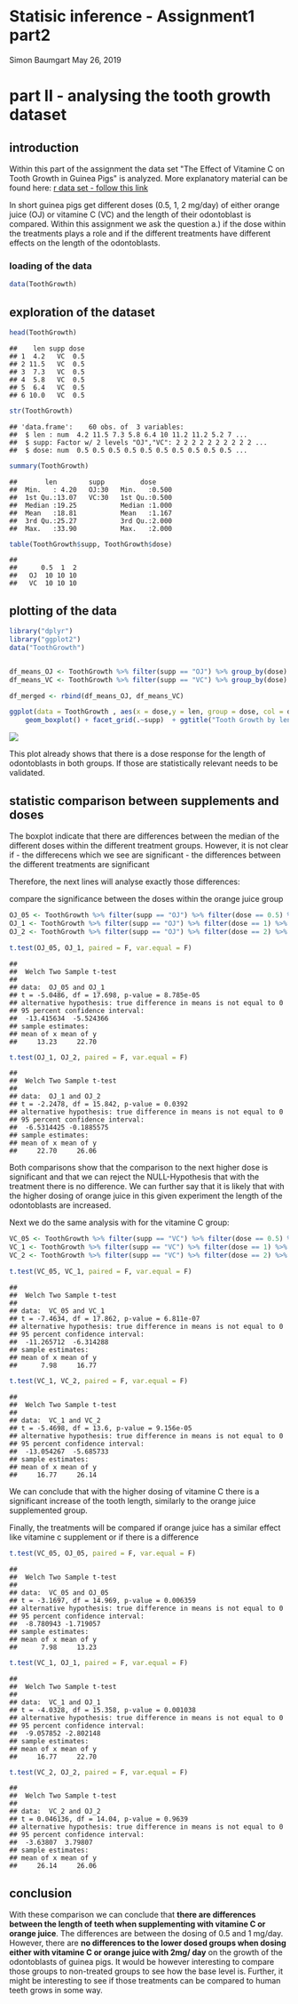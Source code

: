 Statisic inference - Assignment1 part2
================
Simon Baumgart
May 26, 2019

part II - analysing the tooth growth dataset
============================================

introduction
------------

Within this part of the assignment the data set "The Effect of Vitamine C on Tooth Growth in Guinea Pigs" is analyzed. More explanatory material can be found here:
[r data set - follow this link](https://stat.ethz.ch/R-manual/R-devel/library/datasets/html/ToothGrowth.html)

In short guinea pigs get different doses (0.5, 1, 2 mg/day) of either orange juice (OJ) or vitamine C (VC) and the length of their odontoblast is compared. Within this assignment we ask the question a.) if the dose within the treatments plays a role and if the different treatments have different effects on the length of the odontoblasts.

### loading of the data

``` r
data(ToothGrowth)
```

exploration of the dataset
--------------------------

``` r
head(ToothGrowth)
```

    ##    len supp dose
    ## 1  4.2   VC  0.5
    ## 2 11.5   VC  0.5
    ## 3  7.3   VC  0.5
    ## 4  5.8   VC  0.5
    ## 5  6.4   VC  0.5
    ## 6 10.0   VC  0.5

``` r
str(ToothGrowth)
```

    ## 'data.frame':    60 obs. of  3 variables:
    ##  $ len : num  4.2 11.5 7.3 5.8 6.4 10 11.2 11.2 5.2 7 ...
    ##  $ supp: Factor w/ 2 levels "OJ","VC": 2 2 2 2 2 2 2 2 2 2 ...
    ##  $ dose: num  0.5 0.5 0.5 0.5 0.5 0.5 0.5 0.5 0.5 0.5 ...

``` r
summary(ToothGrowth)
```

    ##       len        supp         dose      
    ##  Min.   : 4.20   OJ:30   Min.   :0.500  
    ##  1st Qu.:13.07   VC:30   1st Qu.:0.500  
    ##  Median :19.25           Median :1.000  
    ##  Mean   :18.81           Mean   :1.167  
    ##  3rd Qu.:25.27           3rd Qu.:2.000  
    ##  Max.   :33.90           Max.   :2.000

``` r
table(ToothGrowth$supp, ToothGrowth$dose)
```

    ##     
    ##      0.5  1  2
    ##   OJ  10 10 10
    ##   VC  10 10 10

plotting of the data
--------------------

``` r
library("dplyr")
library("ggplot2")
data("ToothGrowth")


df_means_OJ <- ToothGrowth %>% filter(supp == "OJ") %>% group_by(dose) %>% summarise(value=mean(len)) %>% mutate(supp = "OJ")
df_means_VC <- ToothGrowth %>% filter(supp == "VC") %>% group_by(dose) %>% summarise(value=mean(len)) %>% mutate(supp ="VC")

df_merged <- rbind(df_means_OJ, df_means_VC)

ggplot(data = ToothGrowth , aes(x = dose,y = len, group = dose, col = dose)) + 
    geom_boxplot() + facet_grid(.~supp)  + ggtitle("Tooth Growth by length, supplement and dose") +  xlab("Dose (mg/day)") + ylab("Length")
```

![](Assignment1Part2_files/figure-markdown_github/unnamed-chunk-3-1.png)

This plot already shows that there is a dose response for the length of odontoblasts in both groups. If those are statistically relevant needs to be validated.

statistic comparison between supplements and doses
--------------------------------------------------

The boxplot indicate that there are differences between the median of the different doses within the different treatment groups. However, it is not clear if - the differecens which we see are significant - the differences between the different treatments are significant

Therefore, the next lines will analyse exactly those differences:

compare the significance between the doses within the orange juice group

``` r
OJ_05 <- ToothGrowth %>% filter(supp == "OJ") %>% filter(dose == 0.5) %>% select(len)
OJ_1 <- ToothGrowth %>% filter(supp == "OJ") %>% filter(dose == 1) %>% select(len)
OJ_2 <- ToothGrowth %>% filter(supp == "OJ") %>% filter(dose == 2) %>% select(len)
```

``` r
t.test(OJ_05, OJ_1, paired = F, var.equal = F)
```

    ## 
    ##  Welch Two Sample t-test
    ## 
    ## data:  OJ_05 and OJ_1
    ## t = -5.0486, df = 17.698, p-value = 8.785e-05
    ## alternative hypothesis: true difference in means is not equal to 0
    ## 95 percent confidence interval:
    ##  -13.415634  -5.524366
    ## sample estimates:
    ## mean of x mean of y 
    ##     13.23     22.70

``` r
t.test(OJ_1, OJ_2, paired = F, var.equal = F)
```

    ## 
    ##  Welch Two Sample t-test
    ## 
    ## data:  OJ_1 and OJ_2
    ## t = -2.2478, df = 15.842, p-value = 0.0392
    ## alternative hypothesis: true difference in means is not equal to 0
    ## 95 percent confidence interval:
    ##  -6.5314425 -0.1885575
    ## sample estimates:
    ## mean of x mean of y 
    ##     22.70     26.06

Both comparisons show that the comparison to the next higher dose is significant and that we can reject the NULL-Hypothesis that with the treatment there is no difference. We can further say that it is likely that with the higher dosing of orange juice in this given experiment the length of the odontoblasts are increased.

Next we do the same analysis with for the vitamine C group:

``` r
VC_05 <- ToothGrowth %>% filter(supp == "VC") %>% filter(dose == 0.5) %>% select(len)
VC_1 <- ToothGrowth %>% filter(supp == "VC") %>% filter(dose == 1) %>% select(len)
VC_2 <- ToothGrowth %>% filter(supp == "VC") %>% filter(dose == 2) %>% select(len)
```

``` r
t.test(VC_05, VC_1, paired = F, var.equal = F)
```

    ## 
    ##  Welch Two Sample t-test
    ## 
    ## data:  VC_05 and VC_1
    ## t = -7.4634, df = 17.862, p-value = 6.811e-07
    ## alternative hypothesis: true difference in means is not equal to 0
    ## 95 percent confidence interval:
    ##  -11.265712  -6.314288
    ## sample estimates:
    ## mean of x mean of y 
    ##      7.98     16.77

``` r
t.test(VC_1, VC_2, paired = F, var.equal = F)
```

    ## 
    ##  Welch Two Sample t-test
    ## 
    ## data:  VC_1 and VC_2
    ## t = -5.4698, df = 13.6, p-value = 9.156e-05
    ## alternative hypothesis: true difference in means is not equal to 0
    ## 95 percent confidence interval:
    ##  -13.054267  -5.685733
    ## sample estimates:
    ## mean of x mean of y 
    ##     16.77     26.14

We can conclude that with the higher dosing of vitamine C there is a significant increase of the tooth length, similarly to the orange juice supplemented group.

Finally, the treatments will be compared if orange juice has a similar effect like vitamine c supplement or if there is a difference

``` r
t.test(VC_05, OJ_05, paired = F, var.equal = F)
```

    ## 
    ##  Welch Two Sample t-test
    ## 
    ## data:  VC_05 and OJ_05
    ## t = -3.1697, df = 14.969, p-value = 0.006359
    ## alternative hypothesis: true difference in means is not equal to 0
    ## 95 percent confidence interval:
    ##  -8.780943 -1.719057
    ## sample estimates:
    ## mean of x mean of y 
    ##      7.98     13.23

``` r
t.test(VC_1, OJ_1, paired = F, var.equal = F)
```

    ## 
    ##  Welch Two Sample t-test
    ## 
    ## data:  VC_1 and OJ_1
    ## t = -4.0328, df = 15.358, p-value = 0.001038
    ## alternative hypothesis: true difference in means is not equal to 0
    ## 95 percent confidence interval:
    ##  -9.057852 -2.802148
    ## sample estimates:
    ## mean of x mean of y 
    ##     16.77     22.70

``` r
t.test(VC_2, OJ_2, paired = F, var.equal = F)
```

    ## 
    ##  Welch Two Sample t-test
    ## 
    ## data:  VC_2 and OJ_2
    ## t = 0.046136, df = 14.04, p-value = 0.9639
    ## alternative hypothesis: true difference in means is not equal to 0
    ## 95 percent confidence interval:
    ##  -3.63807  3.79807
    ## sample estimates:
    ## mean of x mean of y 
    ##     26.14     26.06

conclusion
----------

With these comparison we can conclude that **there are differences between the length of teeth when supplementing with vitamine C or orange juice**. The differences are between the dosing of 0.5 and 1 mg/day. However, there are **no differences to the lower dosed groups when dosing either with vitamine C or orange juice with 2mg/ day** on the growth of the odontoblasts of guinea pigs. It would be however interesting to compare those groups to non-treated groups to see how the base level is. Further, it might be interesting to see if those treatments can be compared to human teeth grows in some way.

